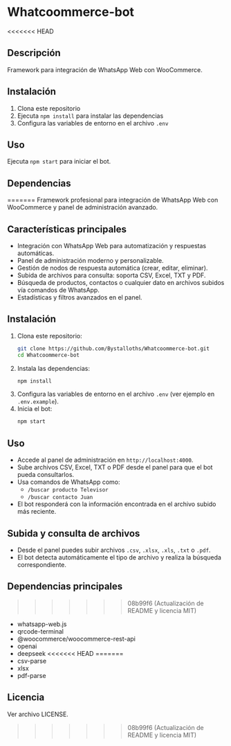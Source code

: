 # Whatcoommerce-bot

<<<<<<< HEAD
## Descripción
Framework para integración de WhatsApp Web con WooCommerce.

## Instalación
1. Clona este repositorio
2. Ejecuta `npm install` para instalar las dependencias
3. Configura las variables de entorno en el archivo `.env`

## Uso
Ejecuta `npm start` para iniciar el bot.

## Dependencias
=======
Framework profesional para integración de WhatsApp Web con WooCommerce y panel de administración avanzado.

## Características principales
- Integración con WhatsApp Web para automatización y respuestas automáticas.
- Panel de administración moderno y personalizable.
- Gestión de nodos de respuesta automática (crear, editar, eliminar).
- Subida de archivos para consulta: soporta CSV, Excel, TXT y PDF.
- Búsqueda de productos, contactos o cualquier dato en archivos subidos vía comandos de WhatsApp.
- Estadísticas y filtros avanzados en el panel.

## Instalación

1. Clona este repositorio:
   ```bash
   git clone https://github.com/Bystalloths/Whatcoommerce-bot.git
   cd Whatcoommerce-bot
   ```
2. Instala las dependencias:
   ```bash
   npm install
   ```
3. Configura las variables de entorno en el archivo `.env` (ver ejemplo en `.env.example`).
4. Inicia el bot:
   ```bash
   npm start
   ```

## Uso

- Accede al panel de administración en `http://localhost:4000`.
- Sube archivos CSV, Excel, TXT o PDF desde el panel para que el bot pueda consultarlos.
- Usa comandos de WhatsApp como:
  - `/buscar producto Televisor`
  - `/buscar contacto Juan`
- El bot responderá con la información encontrada en el archivo subido más reciente.

## Subida y consulta de archivos
- Desde el panel puedes subir archivos `.csv`, `.xlsx`, `.xls`, `.txt` o `.pdf`.
- El bot detecta automáticamente el tipo de archivo y realiza la búsqueda correspondiente.

## Dependencias principales
>>>>>>> 08b99f6 (Actualización de README y licencia MIT)
- whatsapp-web.js
- qrcode-terminal
- @woocommerce/woocommerce-rest-api
- openai
- deepseek
<<<<<<< HEAD
=======
- csv-parse
- xlsx
- pdf-parse

## Licencia
Ver archivo LICENSE.
>>>>>>> 08b99f6 (Actualización de README y licencia MIT)
